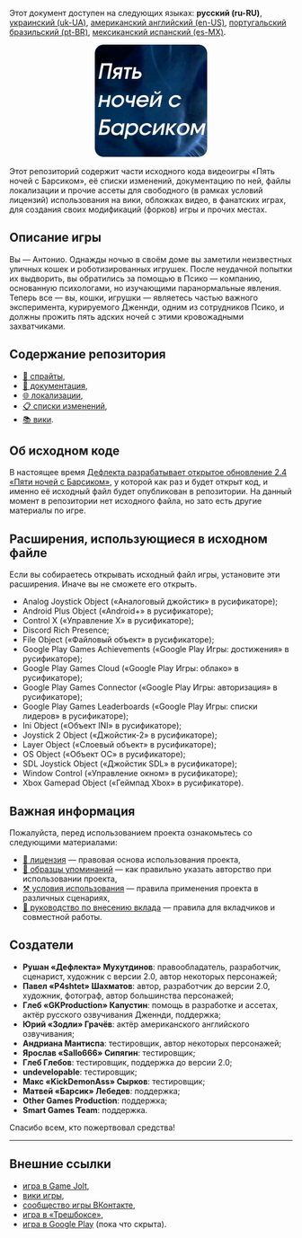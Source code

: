 Этот документ доступен на следующих языках: **русский (ru-RU)**, [украинский (uk-UA)](/docs/README_uk-UA.md), [американский английский (en-US)](/README.md), [португальский бразильский (pt-BR)](/docs/README_pt-BR.md), [мексиканский испанский (es-MX)](/docs/README_es-MX.md).

<p align="center">
  <img src="/sprites/repo_icon_ru-RU.png" alt="Значок репозитория с текстом «Пять ночей с Барсиком»" width="200" />
</p>

Этот репозиторий содержит части исходного кода видеоигры «Пять ночей с Барсиком», её списки изменений, документацию по ней, файлы локализации и прочие ассеты для свободного (в рамках условий лицензий) использования на вики, обложках видео, в фанатских играх, для создания своих модификаций (форков) игры и прочих местах.

## Описание игры

Вы — Антонио. Однажды ночью в своём доме вы заметили неизвестных уличных кошек и роботизированных игрушек. После неудачной попытки их выдворить, вы обратились за помощью в Псико — компанию, основанную психологами, но изучающими паранормальные явления. Теперь все — вы, кошки, игрушки — являетесь частью важного эксперимента, курируемого Дженнди, одним из сотрудников Псико, и должны прожить пять адских ночей с этими кровожадными захватчиками.

## Содержание репозитория

* [👾 спрайты](/sprites/),
* [📖 документация](/docs/),
* [🌐 локализации](/langs/),
* [📋 списки изменений](/changelogs/),
* [📚 вики](/wiki/).

## Об исходном коде

В настоящее время [Дефлекта разрабатывает открытое обновление 2.4 «Пяти ночей с Барсиком»](https://github.com/RushanM/Five-Nights-with-Barsik/issues/2), у которой как раз и будет открыт код, и именно её исходный файл будет опубликован в репозитории. На данный момент в репозитории нет исходного файла, но зато есть другие материалы по игре.

## Расширения, использующиеся в исходном файле

Если вы собираетесь открывать исходный файл игры, установите эти расширения. Иначе вы не сможете его открыть.

* Analog Joystick Object («Аналоговый джойстик» в русификаторе);
* Android Plus Object («Android+» в русификаторе);
* Control X («Управление X» в русификаторе);
* Discord Rich Presence;
* File Object («Файловый объект» в русификаторе);
* Google Play Games Achievements («Google Play Игры: достижения» в русификаторе);
* Google Play Games Cloud («Google Play Игры: облако» в русификаторе);
* Google Play Games Connector («Google Play Игры: авторизация» в русификаторе);
* Google Play Games Leaderboards («Google Play Игры: списки лидеров» в русификаторе);
* Ini Object («Объект INI» в русификаторе);
* Joystick 2 Object («Джойстик-2» в русификаторе);
* Layer Object («Слоевый объект» в русификаторе);
* OS Object («Объект ОС» в русификаторе);
* SDL Joystick Object («Джойстик SDL» в русификаторе);
* Window Control («Управление окном» в русификаторе);
* Xbox Gamepad Object («Геймпад Xbox» в русификаторе).

## Важная информация

Пожалуйста, перед использованием проекта ознакомьтесь со следующими материалами:

* [📜 лицензия](/docs/LICENSE_ru-RU.md) — правовая основа использования проекта,
* [👤 образцы упоминаний](/docs/ATTRIBUTION_ru-RU.md) — как правильно указать авторство при использовании проекта,
* [⚒️ условия использования](/docs/TERMS_OF_USE_ru-RU.md) — правила применения проекта в различных сценариях,
* [🤝 руководство по внесению вклада](/docs/CONTRIBUTING_ru-RU.md) — правила для вкладчиков и совместной работы.

## Создатели

* **Рушан «Дефлекта» Мухутдинов**: правообладатель, разработчик, сценарист, художник с версии 2.0, автор некоторых персонажей;
* **Павел «P4shtet» Шахматов**: автор, разработчик до версии 2.0, художник, фотограф, автор большинства персонажей;
* **Глеб «GKProduction» Капустин**: помощь в разработке и ассетах, актёр русского озвучивания Дженнди, поддержка;
* **Юрий «Зодли» Грачёв**: актёр американского английского озвучивания;
* **Андриана Мантиспа**: тестировщик, автор некоторых персонажей;
* **Ярослав «Sallo666» Сипягин**: тестировщик;
* **Глеб Глебов**: тестировщик, поддержка до версии 2.0;
* **undevelopable**: тестировщик;
* **Макс «KickDemonAss» Сырков**: тестировщик;
* **Матвей «Барсик» Лебедев**: поддержка;
* **Other Games Production**: поддержка;
* **Smart Games Team**: поддержка.

Спасибо всем, кто пожертвовал средства!

---

## Внешние ссылки

* [игра в Game Jolt](https://gamejolt.com/games/fnwb/653514),
* [вики игры](https://five-nights-with-barsik.fandom.com/ru/wiki/Вики_серий_«Одна_ночь_с_Котей»_и_«Пять_ночей_с_Барсиком»),
* [сообщество игры ВКонтакте](https://vk.com/fivenightswithbarsik),
* [игра в «Трешбоксе»](https://trashbox.ru/link/pyat-nochej-u-barsika-android),
* [игра в Google Play](https://play.google.com/store/apps/details?id=ru.deflecta.fnwb) (пока что скрыта).
